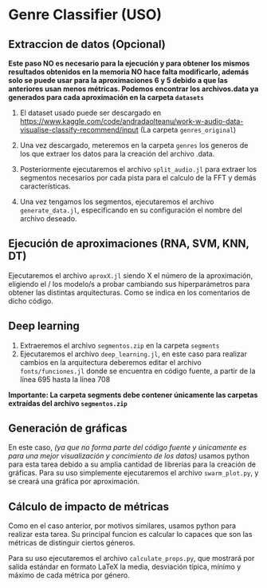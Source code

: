# Genre Classifier (USO)

## Extraccion de datos (Opcional)

**Este paso NO es necesario para la ejecución y para obtener los mismos resultados obtenidos en la memoria NO hace falta modificarlo, además solo se puede usar para la aproximaciones 6 y 5 debido a que las anteriores usan menos métricas. Podemos encontrar los archivos.data ya generados para cada aproximación en la carpeta `datasets`**

1. El dataset usado puede ser descargado en
   https://www.kaggle.com/code/andradaolteanu/work-w-audio-data-visualise-classify-recommend/input (La carpeta `genres_original`)

2. Una vez descargado, meteremos en la carpeta `genres` los generos de los que extraer los datos para la creación del archivo .data.

3. Posteriormente ejecutaremos el archivo `split_audio.jl` para extraer los segmentos necesarios por cada pista para el calculo de la FFT y demás características.

4. Una vez tengamos los segmentos, ejecutaremos el archivo `generate_data.jl`, especificando en su configuración el nombre del archivo deseado.

## Ejecución de aproximaciones (RNA, SVM, KNN, DT)

Ejecutaremos el archivo `aproxX.jl` siendo X el número de la aproximación, eligiendo el / los modelo/s a probar cambiando sus hiperparámetros para obtener las distintas arquitecturas. Como se indica en los comentarios de dicho código.

## Deep learning

1. Extraeremos el archivo `segmentos.zip` en la carpeta `segments`
2. Ejecutaremos el archivo `deep_learning.jl`, en este caso para realizar cambios en la arquitectura deberemos editar el archivo `fonts/funciones.jl` donde se encuentra en código fuente, a partir de la línea 695 hasta la línea 708

**Importante: La carpeta segments debe contener únicamente las carpetas extraídas del archivo `segmentos.zip`**

## Generación de gráficas

En este caso, _(ya que no forma parte del código fuente y únicamente es para una mejor visualización y concimiento de los datos)_ usamos python para esta tarea debido a su amplia cantidad de librerías para la creación de gráficas. Para su uso simplemente ejecutaremos el archivo `swarm_plot.py`, y se creará una gráfica por aproximación.

## Cálculo de impacto de métricas

Como en el caso anterior, por motivos similares, usamos python para realizar esta tarea. Su principal funcion es calcular lo capaces que son las métricas de distinguir ciertos géneros.

Para su uso ejecutaremos el archivo `calculate_props.py`, que mostrará por salida estándar en formato LaTeX la media, desviación típica, mínimo y máximo de cada métrica por género.
